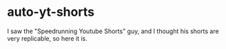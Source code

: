# auto-yt-shorts
I saw the "Speedrunning Youtube Shorts" guy, and I thought his shorts are very replicable, so here it is.

